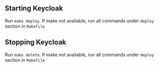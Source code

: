 ## Starting Keycloak

Run `make deploy`. If make not available, run all commands under `deploy` section in `Makefile`

## Stopping Keycloak

Run `make delete`. If make not available, run all commands under `deploy` section in `Makefile`